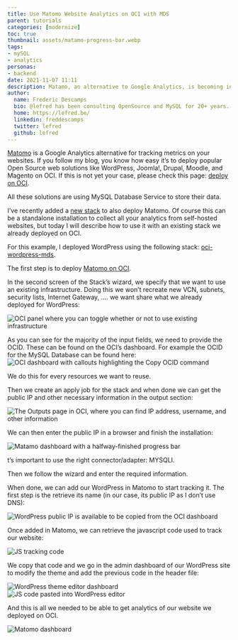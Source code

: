 ```yaml
---
title: Use Matomo Website Analytics on OCI with MDS 
parent: tutorials
categories: [modernize]
toc: true
thumbnail: assets/matamo-progress-bar.webp
tags:
- mySQL
- analytics
personas:
- backend
date: 2021-11-07 11:11
description: Matamo, an alternative to Google Analytics, is becoming increasingly popular. This walkthrough shows you how you may want to use this powerful tool with MySQL Database Service and OCI.
author:
  name: Frederic Descamps
  bio: @lefred has been consulting OpenSource and MySQL for 20+ years. After graduating in Management Information Technology, Frédéric started his career as a developer for an ERP under HPUX.
  home: https://lefred.be/
  linkedin: freddescamps
  twitter: lefred
  github: lefred
---
```

[Matomo](https://matomo.org/) is a Google Analytics alternative for tracking metrics on your websites. If you follow my blog, you know how easy it’s to deploy popular Open Source web solutions like WordPress, Joomla!, Drupal, Moodle, and Magento on OCI. If this is not yet your case, please check this page: [deploy on OCI](https://matomo.org/).

All these solutions are using MySQL Database Service to store their data.

I’ve recently added a [new stack](https://github.com/lefred/oci-matomo-mds) to also deploy Matomo. Of course this can be a standalone installation to collect all your analytics from self-hosted websites, but today I will describe how to use it with an existing stack we already deployed on OCI.

For this example, I deployed WordPress using the following stack: [oci-wordpress-mds](https://github.com/lefred/oci-wordpress-mds).

The first step is to deploy [Matomo on OCI](https://www.oracle.com/cloud/sign-in.html?redirect_uri=https%3A%2F%2Fcloud.oracle.com%2Fresourcemanager%2Fstacks%2Fcreate%3FzipUrl%3Dhttps%3A%2F%2Fgithub.com%2Flefred%2Foci-matomo-mds%2Freleases%2Fdownload%2Fv1.0.0%2Fstack_matomo_mds.zip).

In the second screen of the Stack’s wizard, we specify that we want to use an existing infrastructure. Doing this we won’t recreate new VCN, subnets, security lists, Internet Gateway, …. we want share what we already deployed for WordPress:

![OCI panel where you can toggle whether or not to use existing infrastructure](assets/matamo-existing-infrastructure.webp)

As you can see for the majority of the input fields, we need to provide the OCID. These can be found on the OCI’s dashboard. For example the OCID for the MySQL Database can be found here:
![OCI dashboard with callouts highlighting the Copy OCID command](assets/matamo-ocid-commandwebp.webp)

We do this for every resources we want to reuse.

Then we create an apply job for the stack and when done we can get the public IP and other necessary information in the output section:

![The Outputs page in OCI, where you can find IP address, username, and other information](assets/matamo-output-info.webp)

We can then enter the public IP in a browser and finish the installation:

![Matamo dashboard with a halfway-finished progress bar](assets/matamo-progress-bar.webp)

t’s important to use the right connector/adapter: MYSQLI.

Then we follow the wizard and enter the required information.

When done, we can add our WordPress in Matomo to start tracking it. The first step is the retrieve its name (in our case, its public IP as I don’t use DNS):

![WordPress public IP is available to be copied from the OCI dashboard](assets/matamo-wordpress-public-ip.webp)

Once added in Matomo, we can retrieve the javascript code used to track our website:

![JS tracking code](assets/matamo-js-tracking-code.webp)

We copy that code and we go in the admin dashboard of our WordPress site to modify the theme and add the previous code in the header file:

![WordPress theme editor dashboard](assets/matamo-wp-editor.webp)
![JS code pasted into WordPress editor](assets/matamo-wordpress-js-paste.webp)

And this is all we needed to be able to get analytics of our website we deployed on OCI.

![Matomo dashboard](assets/matamo-dash-final-code.webp)
